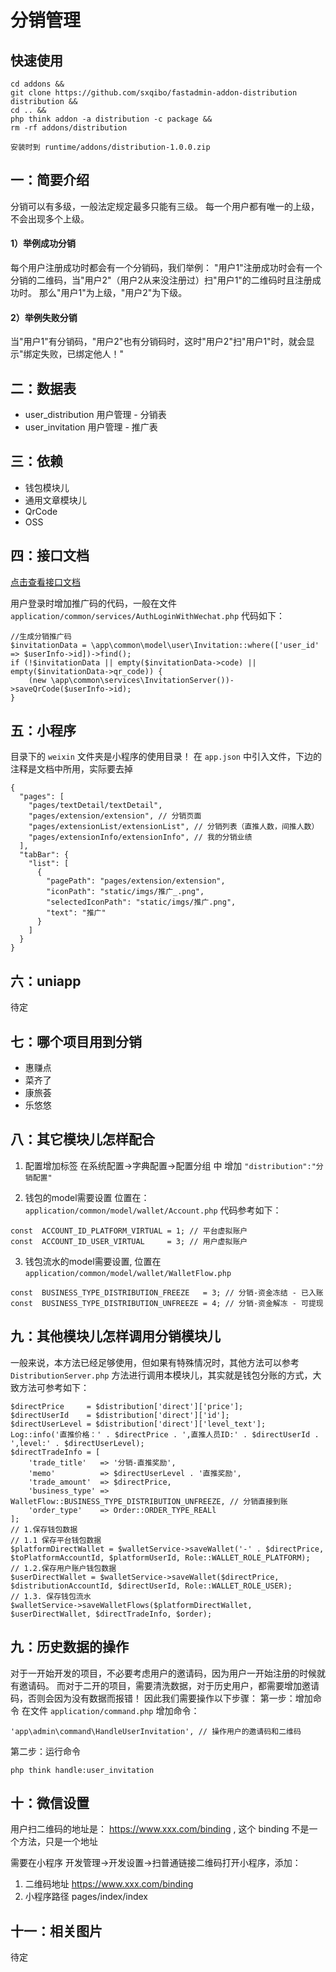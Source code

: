 # 分销管理

## 快速使用
```
cd addons && 
git clone https://github.com/sxqibo/fastadmin-addon-distribution distribution &&
cd .. &&
php think addon -a distribution -c package &&
rm -rf addons/distribution

安装时到 runtime/addons/distribution-1.0.0.zip
```

## 一：简要介绍
分销可以有多级，一般法定规定最多只能有三级。
每一个用户都有唯一的上级，不会出现多个上级。

#### 1）举例成功分销
每个用户注册成功时都会有一个分销码，我们举例：
"用户1"注册成功时会有一个分销的二维码，当"用户2"（用户2从来没注册过）扫"用户1"的二维码时且注册成功时。
那么"用户1"为上级，"用户2"为下级。

#### 2）举例失败分销
当"用户1"有分销码，"用户2"也有分销码时，这时"用户2"扫"用户1"时，就会显示"绑定失败，已绑定他人！"


## 二：数据表
* user_distribution   用户管理 - 分销表
* user_invitation     用户管理 - 推广表

## 三：依赖
* 钱包模块儿
* 通用文章模块儿
* QrCode
* OSS

## 四：接口文档

[点击查看接口文档](https://console-docs.apipost.cn/preview/233045b91662bc3c/3d7604fc21649804)

用户登录时增加推广码的代码，一般在文件 `application/common/services/AuthLoginWithWechat.php` 代码如下：
```
//生成分销推广码
$invitationData = \app\common\model\user\Invitation::where(['user_id' => $userInfo->id])->find();
if (!$invitationData || empty($invitationData->code) || empty($invitationData->qr_code)) {
    (new \app\common\services\InvitationServer())->saveQrCode($userInfo->id);
}
```

## 五：小程序
目录下的 `weixin` 文件夹是小程序的使用目录！
在 `app.json` 中引入文件，下边的注释是文档中所用，实际要去掉
```
{
  "pages": [
    "pages/textDetail/textDetail",
    "pages/extension/extension", // 分销页面
    "pages/extensionList/extensionList", // 分销列表（直推人数，间推人数）
    "pages/extensionInfo/extensionInfo", // 我的分销业绩
  ],
  "tabBar": {
    "list": [
      {
        "pagePath": "pages/extension/extension",
        "iconPath": "static/imgs/推广_.png",
        "selectedIconPath": "static/imgs/推广.png",
        "text": "推广"
      }
    ]
  }
}
```

## 六：uniapp
待定

## 七：哪个项目用到分销
* 惠赚点
* 菜齐了
* 康旅荟
* 乐悠悠

## 八：其它模块儿怎样配合

1. 配置增加标签
在系统配置->字典配置->配置分组 中 增加 `"distribution":"分销配置"`

2. 钱包的model需要设置
位置在：`application/common/model/wallet/Account.php`
代码参考如下：

```
const  ACCOUNT_ID_PLATFORM_VIRTUAL = 1; // 平台虚拟账户
const  ACCOUNT_ID_USER_VIRTUAL     = 3; // 用户虚拟账户
```

3. 钱包流水的model需要设置, 位置在 `application/common/model/wallet/WalletFlow.php`
```
const  BUSINESS_TYPE_DISTRIBUTION_FREEZE   = 3; // 分销-资金冻结 - 已入账
const  BUSINESS_TYPE_DISTRIBUTION_UNFREEZE = 4; // 分销-资金解冻 - 可提现
```

## 九：其他模块儿怎样调用分销模块儿
一般来说，本方法已经足够使用，但如果有特殊情况时，其他方法可以参考 `DistributionServer.php` 方法进行调用本模块儿，其实就是钱包分账的方式，大致方法可参考如下：
```
$directPrice     = $distribution['direct']['price'];
$directUserId    = $distribution['direct']['id'];
$directUserLevel = $distribution['direct']['level_text'];
Log::info('直推价格：' . $directPrice . ',直推人员ID:' . $directUserId . ',level:' . $directUserLevel);
$directTradeInfo = [
    'trade_title'   => '分销-直推奖励',
    'memo'          => $directUserLevel . '直推奖励',
    'trade_amount'  => $directPrice,
    'business_type' => WalletFlow::BUSINESS_TYPE_DISTRIBUTION_UNFREEZE, // 分销直接到账
    'order_type'    => Order::ORDER_TYPE_REALl
];
// 1.保存钱包数据
// 1.1 保存平台钱包数据
$platformDirectWallet = $walletService->saveWallet('-' . $directPrice, $toPlatformAccountId, $platformUserId, Role::WALLET_ROLE_PLATFORM);
// 1.2.保存用户账户钱包数据
$userDirectWallet = $walletService->saveWallet($directPrice, $distributionAccountId, $directUserId, Role::WALLET_ROLE_USER);
// 1.3. 保存钱包流水
$walletService->saveWalletFlows($platformDirectWallet, $userDirectWallet, $directTradeInfo, $order);
```

## 九：历史数据的操作
对于一开始开发的项目，不必要考虑用户的邀请码，因为用户一开始注册的时候就有邀请码。
而对于二开的项目，需要清洗数据，对于历史用户，都需要增加邀请码，否则会因为没有数据而报错！
因此我们需要操作以下步骤：
第一步：增加命令
在文件 `application/command.php` 增加命令：
```
'app\admin\command\HandleUserInvitation', // 操作用户的邀请码和二维码
```
第二步：运行命令
```
php think handle:user_invitation
```

## 十：微信设置
用户扫二维码的地址是：  https://www.xxx.com/binding , 这个 binding 不是一个方法，只是一个地址

需要在小程序 开发管理->开发设置->扫普通链接二维码打开小程序，添加：
1. 二维码地址 https://www.xxx.com/binding
2. 小程序路径 pages/index/index

## 十一：相关图片
待定
